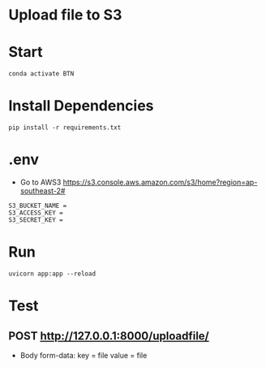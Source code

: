 # Upload file to S3

# Start

```
conda activate BTN
```

# Install Dependencies

```
pip install -r requirements.txt
```

# .env

- Go to AWS3 https://s3.console.aws.amazon.com/s3/home?region=ap-southeast-2#

```
S3_BUCKET_NAME =
S3_ACCESS_KEY =
S3_SECRET_KEY =
```

# Run

```
uvicorn app:app --reload
```

# Test

## POST http://127.0.0.1:8000/uploadfile/

- Body form-data:
  key = file
  value = file
